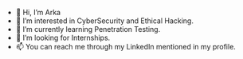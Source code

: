 - 👋 Hi, I’m Arka
- 👀 I’m interested in CyberSecurity and Ethical Hacking.
- 🌱 I’m currently learning Penetration Testing.
- 💞️ I’m looking for Internships.
- 📫 You can reach me through my LinkedIn mentioned in my profile.

<!---
nick6249/nick6249 is a ✨ special ✨ repository because its `README.md` (this file) appears on your GitHub profile.
You can click the Preview link to take a look at your changes.
--->
